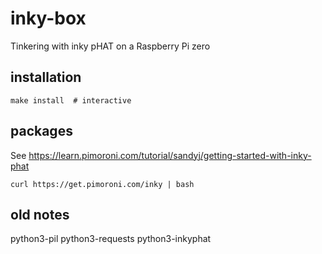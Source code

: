 # inky-box
Tinkering with inky pHAT on a Raspberry Pi zero

## installation
```
make install  # interactive
```

## packages
See https://learn.pimoroni.com/tutorial/sandyj/getting-started-with-inky-phat

`curl https://get.pimoroni.com/inky | bash`

## old notes

python3-pil
python3-requests
python3-inkyphat
